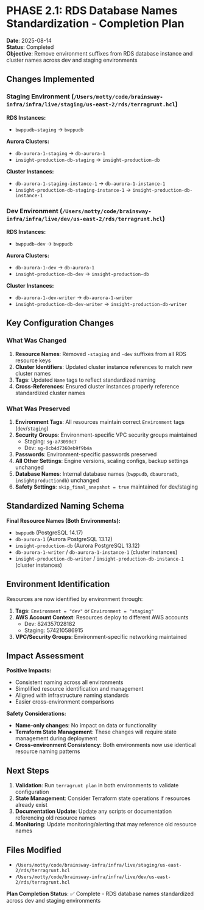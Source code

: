 # PHASE 2.1: RDS Database Names Standardization - Completion Plan

**Date**: 2025-08-14  
**Status**: Completed  
**Objective**: Remove environment suffixes from RDS database instance and cluster names across dev and staging environments  

## Changes Implemented

### Staging Environment (`/Users/motty/code/brainsway-infra/infra/live/staging/us-east-2/rds/terragrunt.hcl`)

**RDS Instances:**
- `bwppudb-staging` → `bwppudb`

**Aurora Clusters:**
- `db-aurora-1-staging` → `db-aurora-1`
- `insight-production-db-staging` → `insight-production-db`

**Cluster Instances:**
- `db-aurora-1-staging-instance-1` → `db-aurora-1-instance-1`
- `insight-production-db-staging-instance-1` → `insight-production-db-instance-1`

### Dev Environment (`/Users/motty/code/brainsway-infra/infra/live/dev/us-east-2/rds/terragrunt.hcl`)

**RDS Instances:**
- `bwppudb-dev` → `bwppudb`

**Aurora Clusters:**
- `db-aurora-1-dev` → `db-aurora-1`
- `insight-production-db-dev` → `insight-production-db`

**Cluster Instances:**
- `db-aurora-1-dev-writer` → `db-aurora-1-writer`
- `insight-production-db-dev-writer` → `insight-production-db-writer`

## Key Configuration Changes

### What Was Changed
1. **Resource Names**: Removed `-staging` and `-dev` suffixes from all RDS resource keys
2. **Cluster Identifiers**: Updated cluster instance references to match new cluster names
3. **Tags**: Updated `Name` tags to reflect standardized naming
4. **Cross-References**: Ensured cluster instances properly reference standardized cluster names

### What Was Preserved
1. **Environment Tags**: All resources maintain correct `Environment` tags (`dev`/`staging`)
2. **Security Groups**: Environment-specific VPC security groups maintained
   - Staging: `sg-a73090c7`  
   - Dev: `sg-0cb4d7360eb9f9b4a`
3. **Passwords**: Environment-specific passwords preserved
4. **All Other Settings**: Engine versions, scaling configs, backup settings unchanged
5. **Database Names**: Internal database names (`bwppudb`, `dbauroradb`, `insightproductiondb`) unchanged
6. **Safety Settings**: `skip_final_snapshot = true` maintained for dev/staging

## Standardized Naming Schema

**Final Resource Names (Both Environments):**
- `bwppudb` (PostgreSQL 14.17)
- `db-aurora-1` (Aurora PostgreSQL 13.12)
- `insight-production-db` (Aurora PostgreSQL 13.12)
- `db-aurora-1-writer` / `db-aurora-1-instance-1` (cluster instances)
- `insight-production-db-writer` / `insight-production-db-instance-1` (cluster instances)

## Environment Identification

Resources are now identified by environment through:
1. **Tags**: `Environment = "dev"` or `Environment = "staging"`
2. **AWS Account Context**: Resources deploy to different AWS accounts
   - Dev: 824357028182
   - Staging: 574210586915
3. **VPC/Security Groups**: Environment-specific networking maintained

## Impact Assessment

**Positive Impacts:**
- Consistent naming across all environments
- Simplified resource identification and management
- Aligned with infrastructure naming standards
- Easier cross-environment comparisons

**Safety Considerations:**
- **Name-only changes**: No impact on data or functionality
- **Terraform State Management**: These changes will require state management during deployment
- **Cross-environment Consistency**: Both environments now use identical resource naming patterns

## Next Steps

1. **Validation**: Run `terragrunt plan` in both environments to validate configuration
2. **State Management**: Consider Terraform state operations if resources already exist
3. **Documentation Update**: Update any scripts or documentation referencing old resource names
4. **Monitoring**: Update monitoring/alerting that may reference old resource names

## Files Modified

- `/Users/motty/code/brainsway-infra/infra/live/staging/us-east-2/rds/terragrunt.hcl`
- `/Users/motty/code/brainsway-infra/infra/live/dev/us-east-2/rds/terragrunt.hcl`

**Plan Completion Status**: ✅ Complete - RDS database names standardized across dev and staging environments